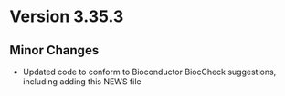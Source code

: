 # Version 3.35.3
## Minor Changes
* Updated code to conform to Bioconductor BiocCheck suggestions, including 
adding this NEWS file